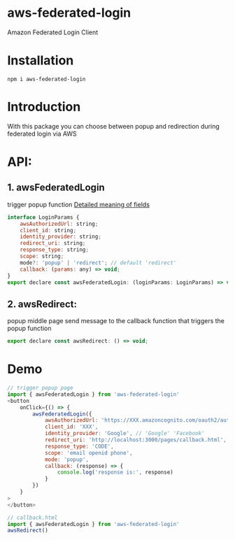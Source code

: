 # aws-federated-login

Amazon Federated Login Client

# Installation

```
npm i aws-federated-login
```

# Introduction

With this package you can choose between popup and redirection during federated login via AWS

# API:

## 1. awsFederatedLogin

trigger popup function
[Detailed meaning of fields](https://docs.aws.amazon.com/cognito/latest/developerguide/authorization-endpoint.html)

```js
interface LoginParams {
    awsAuthorizedUrl: string;
    client_id: string;
    identity_provider: string;
    redirect_uri: string;
    response_type: string;
    scope: string;
    mode?: 'popup' | 'redirect'; // default 'redirect'
    callback: (params: any) => void;
}
export declare const awsFederatedLogin: (loginParams: LoginParams) => void;
```

## 2. awsRedirect:

popup middle page send message to the callback function that triggers the popup function

```js
export declare const awsRedirect: () => void;
```

# Demo

```js
// trigger popup page
import { awsFederatedLogin } from 'aws-federated-login'
<button
    onClick={() => {
        awsFederatedLogin({
            awsAuthorizedUrl: 'https://XXX.amazoncognito.com/oauth2/authorize',
            client_id: 'XXX',
            identity_provider: 'Google', // 'Google' 'Facebook'
            redirect_uri: 'http://localhost:3000/pages/callback.html',
            response_type: 'CODE',
            scope: 'email openid phone',
            mode: 'popup',
            callback: (response) => {
                console.log('response is:', response)
            }
        })
    }
>
</button>

```

```js
// callback.html
import { awsFederatedLogin } from 'aws-federated-login'
awsRedirect()
```
